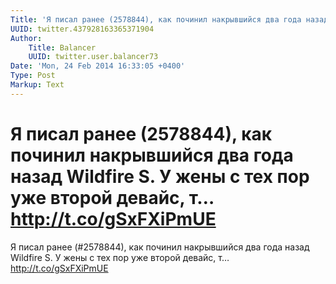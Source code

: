 ```yaml
---
Title: 'Я писал ранее (2578844), как починил накрывшийся два года назад Wildfire S. У жены с тех пор уже второй девайс, т… http://t.co/gSxFXiPmUE'
UUID: twitter.437928163365371904
Author:
    Title: Balancer
    UUID: twitter.user.balancer73
Date: 'Mon, 24 Feb 2014 16:33:05 +0400'
Type: Post
Markup: Text
---
```


# Я писал ранее (2578844), как починил накрывшийся два года назад Wildfire S. У жены с тех пор уже второй девайс, т… http://t.co/gSxFXiPmUE

Я писал ранее (#2578844), как починил накрывшийся два года
назад Wildfire S. У жены с тех пор уже второй девайс, т…
http://t.co/gSxFXiPmUE